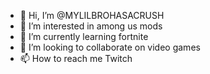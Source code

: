 - 👋 Hi, I’m @MYLILBROHASACRUSH
- 👀 I’m interested in among us mods
- 🌱 I’m currently learning fortnite
- 💞️ I’m looking to collaborate on video games
- 📫 How to reach me Twitch

<!---
MYLILBROHASACRUSH/MYLILBROHASACRUSH is a ✨ special ✨ repository because its `README.md` (this file) appears on your GitHub profile.
You can click the Preview link to take a look at your changes.
--->
